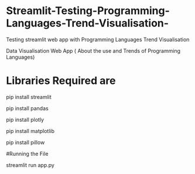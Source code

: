 # Streamlit-Testing-Programming-Languages-Trend-Visualisation-
Testing streamlit web app with Programming Languages Trend Visualisation


Data Visualisation Web App ( About the use and Trends of Programming Languages)

# Libraries Required are 

pip install streamlit


pip install pandas


pip install plotly


pip install matplotlib


pip install pillow


#Running the File

streamlit run app.py
